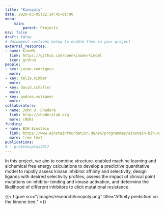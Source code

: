 ```yaml
---
title: "Kinopoly"
date: 2020-03-05T22:14:45+01:00
menu:
    main:
        parent: Projects
nav: false
draft: false
# Uncomment sections below to enable them in your project
external_resources:
- name: KinoML
  link: https://github.com/openkinome/kinoml
  icon: github
people:
- key: jaime.rodriguez
  more:
- key: talia.kimber
  more:
- key: david.schaller
  more:
- key: andrea.volkamer
  more:
collaborators:
- name: John D. Chodera
  link: http://choderalab.org
  more: (MSK)
funding:
- name: BIH Einstein
  link: https://www.einsteinfoundation.de/en/programmes/einstein-bih-visiting-fellow/
  more: free text
publications:
# - proteinsplus2017
---
```


In this project, we aim to combine structure-enabled machine learning and alchemical free energy calculations to develop a predictive quantitative model to rapidly assess kinase inhibitor affinity and selectivity, design ligands with desired selectivity profiles, assess the impact of clinical point mutations on inhibitor binding and kinase activation, and determine the likelihood of different inhibitors to elicit mutational resistance.

{{< figure src="/images/research/kinopoly.png" title="Affinity prediction on the kinone tree." >}}